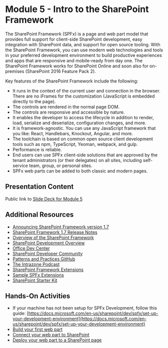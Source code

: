 # Module 5 - Intro to the SharePoint Framework

The SharePoint Framework (SPFx) is a page and web part model that provides full support for client-side SharePoint development, easy integration with SharePoint data, and support for open source tooling. With the SharePoint Framework, you can use modern web technologies and tools in your preferred development environment to build productive experiences and apps that are responsive and mobile-ready from day one. The SharePoint Framework works for SharePoint Online and soon also for on-premises (SharePoint 2016 Feature Pack 2).

Key features of the SharePoint Framework include the following:

- It runs in the context of the current user and connection in the browser. There are no iFrames for the customization (JavaScript is embedded directly to the page).
- The controls are rendered in the normal page DOM.
- The controls are responsive and accessible by nature.
- It enables the developer to access the lifecycle in addition to render, load, serialize and deserialize, configuration changes, and more.
- It is framework-agnostic. You can use any JavaScript framework that you like: React, Handlebars, Knockout, Angular, and more.
- The toolchain is based on common open source client development tools such as npm, TypeScript, Yeoman, webpack, and gulp.
- Performance is reliable.
- End users can use SPFx client-side solutions that are approved by the tenant administrators (or their delegates) on all sites, including self-service team, group, or personal sites. 
- SPFx web parts can be added to both classic and modern pages.

## Presentation Content

Public link to [Slide Deck for Module 5](Presentations/Module5.pptx)

## Additional Resources

- [Announcing SharePoint Framework version 1.7](https://developer.microsoft.com/en-us/sharepoint/blogs/bring-your-apps-to-more-places-with-new-sharepoint-framework-and-microsoft-teams-releases/)
- [SharePoint Framework 1.7 Release Notes](https://github.com/SharePoint/sp-dev-docs/wiki/SharePoint-Framework-v1.7-release-notes)
- [Overview of the SharePoint Framework](https://docs.microsoft.com/en-us/sharepoint/dev/spfx/sharepoint-framework-overview)
- [SharePoint Development Overview](https://docs.microsoft.com/en-us/sharepoint/dev/general-development/sharepoint-development-overview)
- [Office Dev Center](https://developer.microsoft.com/en-us/office)
- [SharePoint Developer Community](https://docs.microsoft.com/en-us/sharepoint/dev/community/community)
- [Patterns and Practices GitHub](https://github.com/SharePoint/PnP)
- [The Intrazone Podcast](https://techcommunity.microsoft.com/t5/Microsoft-SharePoint-Blog/The-Intrazone-a-new-SharePoint-podcast-from-Microsoft/ba-p/184910)
- [SharePoint Framework Extensions](https://docs.microsoft.com/en-us/sharepoint/dev/spfx/extensions/overview-extensions)
- [Sample SPFx Extensions](https://github.com/SharePoint/sp-dev-fx-extensions)
- [SharePoint Starter Kit](https://github.com/SharePoint/sp-starter-kit)

## Hands-On Activities

- If your machine has not been setup for SPFx Development, follow this guide: [https://docs.microsoft.com/en-us/sharepoint/dev/spfx/set-up-your-development-environment](https://docs.microsoft.com/en-us/sharepoint/dev/spfx/set-up-your-development-environment)
- [Build your first web part](https://docs.microsoft.com/en-us/sharepoint/dev/spfx/web-parts/get-started/build-a-hello-world-web-part)
- [Connect your web part to SharePoint](https://docs.microsoft.com/en-us/sharepoint/dev/spfx/web-parts/get-started/connect-to-sharepoint)
- [Deploy your web part to a SharePoint page](https://docs.microsoft.com/en-us/sharepoint/dev/spfx/web-parts/get-started/serve-your-web-part-in-a-sharepoint-page)